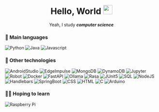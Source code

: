 <h1 align='center'>Hello, World <img src="https://em-content.zobj.net/source/animated-noto-color-emoji/356/smiling-face-with-smiling-eyes_1f60a.gif" width="30"></h1>

<!-- I should start using gifs more often... -->
<p align='center'>Yeah, I study <em><strong>computer science</strong></em> </sup></p>

[comment]: <this was taken from: https://home.aveek.io/GitHub-Profile-Badges/>
### 📙 Main languages

![Python](https://img.shields.io/badge/python-3670A0?style=for-the-badge&logo=python&logoColor=ffdd54)
![Java](https://img.shields.io/badge/java-%23ED8B00.svg?style=for-the-badge&logo=java&logoColor=white)
![Javascript](https://img.shields.io/badge/JavaScript-F7DF1E.svg?style=for-the-badge&logo=JavaScript&logoColor=black)

### 🤖 Other technologies

![AndroidStudio](https://img.shields.io/badge/Android%20Studio-3DDC84.svg?style=for-the-badge&logo=Android-Studio&logoColor=white)
![EdgeImpulse](https://img.shields.io/badge/Edge%20Impulse-3B47C2.svg?style=for-the-badge&logo=Edge-Impulse&logoColor=white)
![MongoDB](https://img.shields.io/badge/MongoDB-47A248.svg?style=for-the-badge&logo=MongoDB&logoColor=white)
![DynamoDB](https://img.shields.io/badge/Amazon%20DynamoDB-4053D6.svg?style=for-the-badge&logo=Amazon-DynamoDB&logoColor=white)
![Jupyter](https://img.shields.io/badge/Jupyter-F37626.svg?style=for-the-badge&logo=Jupyter&logoColor=white)
![Robot](https://img.shields.io/badge/Robot%20Framework-000000.svg?style=for-the-badge&logo=Robot-Framework&logoColor=white)
![Docker](https://img.shields.io/badge/Docker-2496ED.svg?style=for-the-badge&logo=Docker&logoColor=white)
![FastAPI](https://img.shields.io/badge/FastAPI-009688.svg?style=for-the-badge&logo=FastAPI&logoColor=white)
![Ollama](https://img.shields.io/badge/Ollama-000000.svg?style=for-the-badge&logo=Ollama&logoColor=white)
![Rasa](https://img.shields.io/badge/Rasa-5A17EE.svg?style=for-the-badge&logo=Rasa&logoColor=white)
![JUnit5](https://img.shields.io/badge/JUnit5-25A162.svg?style=for-the-badge&logo=JUnit5&logoColor=white)
![SQL](https://img.shields.io/badge/MySQL-4479A1.svg?style=for-the-badge&logo=MySQL&logoColor=white)
![NodeJS](https://img.shields.io/badge/Node.js-339933.svg?style=for-the-badge&logo=nodedotjs&logoColor=white)
![Handlebars](https://img.shields.io/badge/Handlebars.js-000000.svg?style=for-the-badge&logo=handlebarsdotjs&logoColor=white)
![SpringBoot](https://img.shields.io/badge/Spring%20Boot-6DB33F.svg?style=for-the-badge&logo=Spring-Boot&logoColor=white)
![CSS](https://img.shields.io/badge/CSS3-1572B6.svg?style=for-the-badge&logo=CSS3&logoColor=white)
![HTML](https://img.shields.io/badge/HTML5-E34F26.svg?style=for-the-badge&logo=HTML5&logoColor=white)
![C](https://img.shields.io/badge/C-A8B9CC.svg?style=for-the-badge&logo=C&logoColor=black)
![Arduino](https://img.shields.io/badge/Arduino-00878F.svg?style=for-the-badge&logo=Arduino&logoColor=white)

### 🙇‍♂️ Hoping to learn

![Raspberry Pi](https://img.shields.io/badge/-RaspberryPi-C51A4A?style=for-the-badge&logo=Raspberry-Pi)
